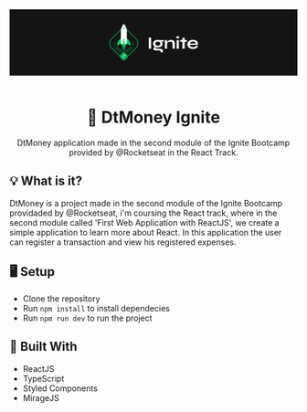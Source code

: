 <img src="./.github/ignite.png" align="center" />

</br>
</br>

<h1 align="center">📑 DtMoney Ignite</h1>
<p align="center">DtMoney application made in the second module of the Ignite Bootcamp provided by @Rocketseat in the React Track.</p>

## 💡 What is it?
DtMoney is a project made in the second module of the Ignite Bootcamp providaded by @Rocketseat, i'm coursing the React track, where in the second module called 'First Web Application with ReactJS', we create a simple application to learn more about React. In this application the user can register a transaction and view his registered expenses.

## 🖥 Setup
- Clone the repository
- Run `npm install` to install dependecies
- Run `npm run dev` to run the project

## 🚧 Built With
- ReactJS
- TypeScript
- Styled Components
- MirageJS